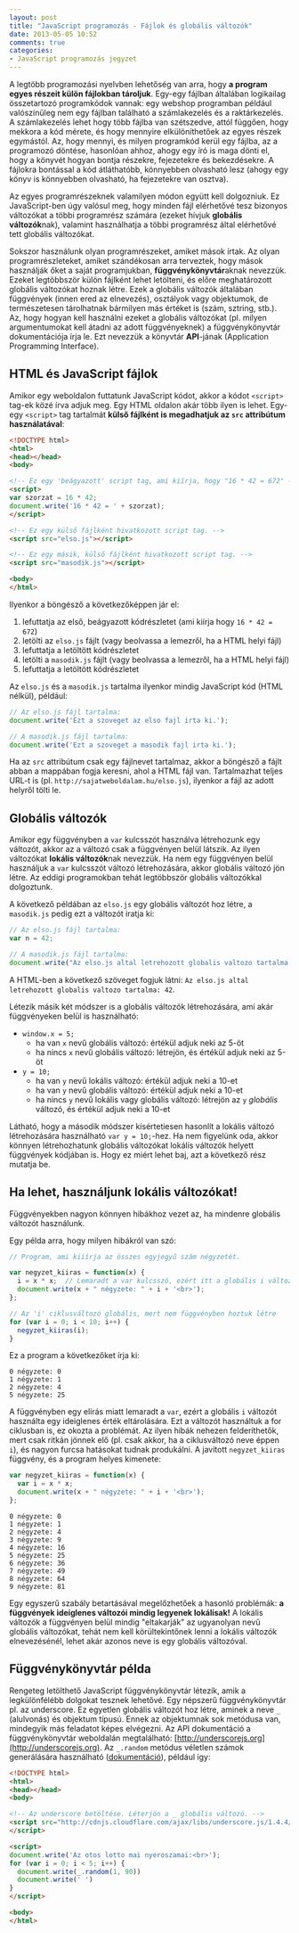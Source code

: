 ```yaml
---
layout: post
title: "JavaScript programozás - Fájlok és globális változók"
date: 2013-05-05 10:52
comments: true
categories: 
- JavaScript programozás jegyzet
---
```


A legtöbb programozási nyelvben lehetőség van arra, hogy **a program egyes részeit külön fájlokban tároljuk**. Egy-egy fájlban általában logikailag összetartozó programkódok vannak: egy webshop programban például valószínűleg nem egy fájlban található a számlakezelés és a raktárkezelés. A számlakezelés lehet hogy több fájlba van szétszedve, attól függően, hogy mekkora a kód mérete, és hogy mennyire elkülöníthetőek az egyes részek egymástól. Az, hogy mennyi, és milyen programkód kerül egy fájlba, az a programozó döntése, hasonlóan ahhoz, ahogy egy író is maga dönti el, hogy a könyvét hogyan bontja részekre, fejezetekre és bekezdésekre. A fájlokra bontással a kód átláthatóbb, könnyebben olvasható lesz (ahogy egy könyv is könnyebben olvasható, ha fejezetekre van osztva).

Az egyes programrészeknek valamilyen módon együtt kell dolgozniuk. Ez JavaScript-ben úgy valósul meg, hogy minden  fájl elérhetővé tesz bizonyos változókat a többi programrész számára (ezeket hívjuk **globális változók**nak), valamint használhatja a többi programrész által elérhetővé tett globális változókat.

Sokszor használunk olyan programrészeket, amiket mások írtak. Az olyan programrészleteket, amiket szándékosan arra terveztek, hogy mások használják őket a saját programjukban, **függvénykönyvtár**aknak nevezzük. Ezeket legtöbbször külön fájlként lehet letölteni, és előre meghatározott globális változókat hoznak létre. Ezek a globális változók általában függvények (innen ered az elnevezés), osztályok vagy objektumok, de természetesen tárolhatnak bármilyen más értéket is (szám, sztring, stb.). Az, hogy hogyan kell használni ezeket a globális változókat (pl. milyen argumentumokat kell átadni az adott függvényeknek) a függvénykönyvtár dokumentációja írja le. Ezt nevezzük a könyvtár **API**-jának (Application Programming Interface).

<!-- more -->

HTML és JavaScript fájlok
-------------------------

Amikor egy weboldalon futtatunk JavaScript kódot, akkor a kódot `<script>` tag-ek közé írva adjuk meg. Egy HTML oldalon akár több ilyen is lehet. Egy-egy `<script>` tag tartalmát **külső fájlként is megadhatjuk az `src` attribútum használatával**:

```html index.html
<!DOCTYPE html>
<html>
<head></head>
<body>

<!-- Ez egy 'beágyazott' script tag, ami kiírja, hogy "16 * 42 = 672" -->
<script>
var szorzat = 16 * 42;
document.write('16 * 42 = ' + szorzat);
</script>

<!-- Ez egy külső fájlként hivatkozott script tag. -->
<script src="elso.js"></script>

<!-- Ez egy másik, külső fájlként hivatkozott script tag. -->
<script src="masodik.js"></script>

<body>
</html>
```

Ilyenkor a böngésző a következőképpen jár el:

1. lefuttatja az első, beágyazott kódrészletet (ami kiírja hogy `16 * 42 = 672`)
2. letölti az `elso.js` fájlt (vagy beolvassa a lemezről, ha a HTML helyi fájl)
3. lefuttatja a letöltött kódrészletet
4. letölti a `masodik.js` fájlt (vagy beolvassa a lemezről, ha a HTML helyi fájl)
5. lefuttatja a letöltött kódrészletet

Az `elso.js` és a `masodik.js` tartalma ilyenkor mindig JavaScript kód (HTML nélkül), például:

```javascript elso.js
// Az elso.js fájl tartalma:
document.write('Ezt a szoveget az elso fajl irta ki.');
```

```javascript masodik.js
// A masodik.js fájl tartalma:
document.write('Ezt a szoveget a masodik fajl irta ki.');
```

Ha az `src` attribútum csak egy fájlnevet tartalmaz, akkor a böngésző a fájlt abban a mappában fogja keresni, ahol a HTML fájl van. Tartalmazhat teljes URL-t is (pl. `http://sajatweboldalam.hu/elso.js`), ilyenkor a fájl az adott helyről tölti le.

Globális változók
-----------------

Amikor egy függvényben a `var` kulcsszót használva létrehozunk egy változót, akkor az a változó csak a függvényen belül látszik. Az ilyen változókat **lokális változók**nak nevezzük. Ha nem egy függvényen belül használjuk a `var` kulcsszót változó létrehozására, akkor globális változó jön létre. Az eddigi programokban tehát legtöbbször globális változókkal dolgoztunk.

A következő példában az `elso.js` egy globális változót hoz létre, a `masodik.js` pedig ezt a változót iratja ki:

```javascript elso.js
// Az elso.js fájl tartalma:
var n = 42;
```

```javascript masodik.js
// A masodik.js fájl tartalma:
document.write("Az elso.js altal letrehozott globalis valtozo tartalma: " + n);
```

A HTML-ben a következő szöveget fogjuk látni: `Az elso.js altal letrehozott globalis valtozo tartalma: 42`.

Létezik másik két módszer is a globális változók létrehozására, ami akár függvényeken belül is használható:

* `window.x = 5;`
  * ha van `x` nevű globális változó: értékül adjuk neki az 5-öt
  * ha nincs `x` nevű globális változó: létrejön, és értékül adjuk neki az 5-öt
* `y = 10;`
  * ha van `y` nevű lokális változó: értékül adjuk neki a 10-et
  * ha van `y` nevű globális változó: értékül adjuk neki a 10-et
  * ha nincs `y` nevű lokális vagy globális változó: létrejön az `y` *globális* változó, és értékül adjuk neki a 10-et

Látható, hogy a második módszer kísértetiesen hasonlít a lokális változó létrehozására használható `var y = 10;`-hez. Ha nem figyelünk oda, akkor könnyen létrehozhatunk globális változókat lokális változók helyett függvények kódjában is. Hogy ez miért lehet baj, azt a következő rész mutatja be.

Ha lehet, használjunk lokális változókat!
-----------------------------------------

Függvényekben nagyon könnyen hibákhoz vezet az, ha mindenre globális változót használunk.

Egy példa arra, hogy milyen hibákról van szó:

```javascript
// Program, ami kiiírja az összes egyjegyű szám négyzetét.

var negyzet_kiiras = function(x) {
  i = x * x;  // Lemaradt a var kulcsszó, ezért itt a globális i változónak adunk értéket
  document.write(x + " négyzete: " + i + '<br>');
};

// Az 'i' ciklusváltozó globális, mert nem függvényben hoztuk létre
for (var i = 0; i < 10; i++) {
  negyzet_kiiras(i);
}
```

Ez a program a következőket írja ki:

```
0 négyzete: 0
1 négyzete: 1
2 négyzete: 4
5 négyzete: 25
```

A függvényben egy elírás miatt lemaradt a `var`, ezért a globális `i` változót használta egy ideiglenes érték eltárolására. Ezt a változót használtuk a for ciklusban is, ez okozta a problémát. Az ilyen hibák nehezen felderíthetők, mert csak ritkán jönnek elő (pl. csak akkor, ha a ciklusváltozó neve éppen `i`), és nagyon furcsa hatásokat tudnak produkálni. A javított `negyzet_kiiras` függvény, és a program helyes kimenete:

```javascript
var negyzet_kiiras = function(x) {
  var i = x * x;
  document.write(x + " négyzete: " + i + '<br>');
};
```

```
0 négyzete: 0
1 négyzete: 1
2 négyzete: 4
3 négyzete: 9
4 négyzete: 16
5 négyzete: 25
6 négyzete: 36
7 négyzete: 49
8 négyzete: 64
9 négyzete: 81
```

Egy egyszerű szabály betartásával megelőzhetőek a hasonló problémák: **a függvények ideiglenes változói mindig legyenek lokálisak!** A lokális változók a függvényen belül mindig "eltakarják" az ugyanolyan nevű globális változókat, tehát nem kell körültekintőnek lenni a lokális változók elnevezésénél, lehet akár azonos neve is egy globális változóval.

Függvénykönyvtár példa
----------------------

Rengeteg letölthető JavaScript függvénykönyvtár létezik, amik a legkülönfélébb dolgokat tesznek lehetővé. Egy népszerű függvénykönyvtár pl. az underscore. Ez egyetlen globális változót hoz létre, aminek a neve `_` (alulvonás) és objektum típusú. Ennek az objektumnak sok metódusa van, mindegyik más feladatot képes elvégezni. Az API dokumentáció a függvénykönyvtár weboldalán megtalálható: [http://underscorejs.org](http://underscorejs.org). Az `_.random` metódus véletlen számok generálására használható ([dokumentáció](http://underscorejs.org/#random)), például így:

```html otoslotto.html
<!DOCTYPE html>
<html>
<head></head>
<body>

<!-- Az underscore betöltése. Léterjön a _ globális változó. -->
<script src="http://cdnjs.cloudflare.com/ajax/libs/underscore.js/1.4.4/underscore.js">
</script>

<script>
document.write('Az otos lotto mai nyeroszamai:<br>');
for (var i = 0; i < 5; i++) {
  document.write(_.random(1, 90))
  document.write(' ')
}
</script>

<body>
</html>
```

